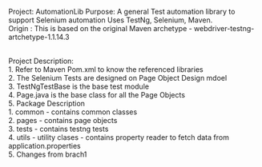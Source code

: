 Project: AutomationLib
Purpose: A general Test automation library to support Selenium automation
         Uses TestNg, Selenium, Maven.<br>
Origin : This is based on the  original Maven archetype - webdriver-testng-artchetype-1.1.14.3
<br>


<br>Project Description:<br>
	1. Refer to Maven Pom.xml to know the referenced libraries<br>
	2. The Selenium Tests are designed on Page Object Design mdoel<br>
	3. TestNgTestBase is the base test module<br>
	4. Page.java is the base class for all the Page Objects<br>
	5. Package Description<br>
		1. common -  contains common classes<br>
		2. pages - contains page objects<br>
		3. tests - contains testng tests<br>
		4. utils - utility clases - contains property reader to fetch data from application.properties<br>
		5. Changes from brach1

 
 
	 
